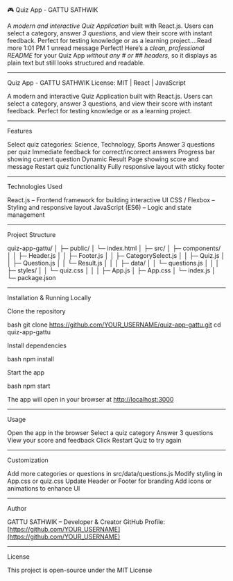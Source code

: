 🎮 Quiz App - GATTU SATHWIK

 
A *modern and interactive Quiz Application* built with React.js. Users can select a category, answer *3 questions*, and view their score with instant feedback. Perfect for testing knowledge or as a learning project.…Read more
1:01 PM
1 unread message
Perfect! Here’s a *clean, professional README* for your Quiz App *without any # or ## headers*, so it displays as plain text but still looks structured and readable.

---

Quiz App - GATTU SATHWIK
License: MIT | React | JavaScript

A modern and interactive Quiz Application built with React.js. Users can select a category, answer 3 questions, and view their score with instant feedback. Perfect for testing knowledge or as a learning project.

---

Features

Select quiz categories: Science, Technology, Sports
Answer 3 questions per quiz
Immediate feedback for correct/incorrect answers
Progress bar showing current question
Dynamic Result Page showing score and message
Restart quiz functionality
Fully responsive layout with sticky footer

---

Technologies Used

React.js – Frontend framework for building interactive UI
CSS / Flexbox – Styling and responsive layout
JavaScript (ES6) – Logic and state management

---

Project Structure


quiz-app-gattu/
│
├─ public/
│   └─ index.html
│
├─ src/
│   ├─ components/
│   │   ├─ Header.js
│   │   ├─ Footer.js
│   │   ├─ CategorySelect.js
│   │   ├─ Quiz.js
│   │   ├─ Question.js
│   │   └─ Result.js
│   │
│   ├─ data/
│   │   └─ questions.js
│   │
│   ├─ styles/
│   │   └─ quiz.css
│   │
│   ├─ App.js
│   ├─ App.css
│   └─ index.js
│
└─ package.json


---

Installation & Running Locally

Clone the repository

bash
git clone https://github.com/YOUR_USERNAME/quiz-app-gattu.git
cd quiz-app-gattu


Install dependencies

bash
npm install


Start the app

bash
npm start


The app will open in your browser at [http://localhost:3000](http://localhost:3000)

---

Usage

Open the app in the browser
Select a quiz category
Answer 3 questions
View your score and feedback
Click Restart Quiz to try again

---

Customization

Add more categories or questions in src/data/questions.js
Modify styling in App.css or quiz.css
Update Header or Footer for branding
Add icons or animations to enhance UI

---

Author

GATTU SATHWIK – Developer & Creator
GitHub Profile: [https://github.com/YOUR_USERNAME](https://github.com/YOUR_USERNAME)

---

License

This project is open-source under the MIT License
